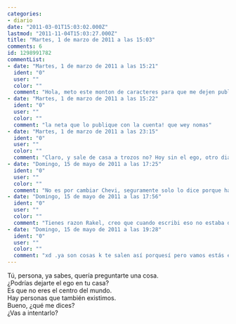 ```yaml
---
categories:
- diario
date: "2011-03-01T15:03:02.000Z"
lastmod: "2011-11-04T15:03:27.000Z"
title: "Martes, 1 de marzo de 2011 a las 15:03"
comments: 6
id: 1298991782
commentList:
- date: "Martes, 1 de marzo de 2011 a las 15:21"
  ident: "0"
  user: ""
  color: ""
  comment: "Hola, meto este monton de caracteres para que me dejen publicarlo., La respuesta ahora  \n  \nNo xD"
- date: "Martes, 1 de marzo de 2011 a las 15:22"
  ident: "0"
  user: ""
  color: ""
  comment: "la neta que lo publique con la cuenta! que wey nomas"
- date: "Martes, 1 de marzo de 2011 a las 23:15"
  ident: "0"
  user: ""
  color: ""
  comment: "Claro, y sale de casa a trozos no? Hoy sin el ego, otro dia sin la mala ostia... A que tanta obsesion con que la gente cambie? Alla cada uno..."
- date: "Domingo, 15 de mayo de 2011 a las 17:25"
  ident: "0"
  user: ""
  color: ""
  comment: "No es por cambiar Chevi, seguramente solo lo dice porque hay demasiadas personas egocéntricas pero, si os fijáis HAY PERSONAS QUE NECESITAN SER MAS EGO,porque necesitan pensar mas en si mismos y relajarse y no pensar tanto en los demás y tener más amor propio :)"
- date: "Domingo, 15 de mayo de 2011 a las 17:56"
  ident: "0"
  user: ""
  color: ""
  comment: "Tienes razon Rakel, creo que cuando escribi eso no estaba de buen humor jaja"
- date: "Domingo, 15 de mayo de 2011 a las 19:28"
  ident: "0"
  user: ""
  color: ""
  comment: "xd .ya son cosas k te salen así porquesí pero vamos estás en tu derecho ems... xdxd"
---
```


Tú, persona, ya sabes, quería preguntarte una cosa.  
¿Podrías dejarte el ego en tu casa?  
Es que no eres el centro del mundo.  
Hay personas que también existimos.  
Bueno, ¿qué me dices?  
¿Vas a intentarlo?